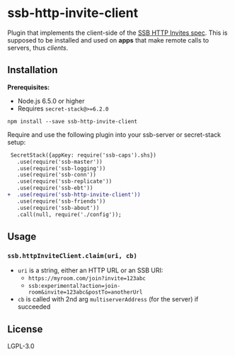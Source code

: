 <!--
SPDX-FileCopyrightText: 2021 Andre Staltz

SPDX-License-Identifier: CC0-1.0
-->

# ssb-http-invite-client

Plugin that implements the client-side of the [SSB HTTP Invites spec](https://ssbc.github.io/ssb-http-invite-spec/). This is supposed to be installed and used on **apps** that make remote calls to servers, thus *clients*.

## Installation

**Prerequisites:**

- Node.js 6.5.0 or higher
- Requires `secret-stack@>=6.2.0`

```
npm install --save ssb-http-invite-client
```

Require and use the following plugin into your ssb-server or secret-stack setup:

```diff
 SecretStack({appKey: require('ssb-caps').shs})
   .use(require('ssb-master'))
   .use(require('ssb-logging'))
   .use(require('ssb-conn'))
   .use(require('ssb-replicate'))
   .use(require('ssb-ebt'))
+  .use(require('ssb-http-invite-client'))
   .use(require('ssb-friends'))
   .use(require('ssb-about'))
   .call(null, require('./config'));
```

## Usage

### `ssb.httpInviteClient.claim(uri, cb)`

* `uri` is a string, either an HTTP URL or an SSB URI:
    * `https://myroom.com/join?invite=123abc`
    * `ssb:experimental?action=join-room&invite=123abc&postTo=anotherUrl`
* `cb` is called with 2nd arg `multiserverAddress` (for the server) if succeeded

## License

LGPL-3.0
